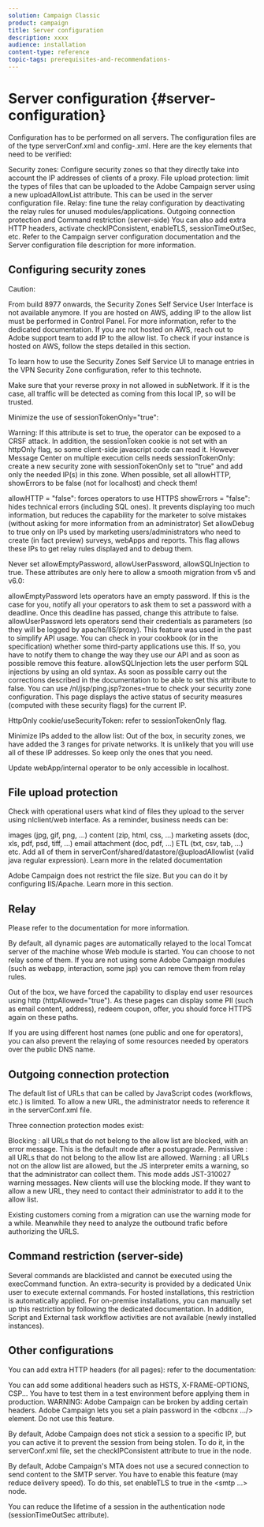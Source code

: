 ```yaml
---
solution: Campaign Classic
product: campaign
title: Server configuration
description: xxxx
audience: installation
content-type: reference
topic-tags: prerequisites-and-recommendations-
---
```


# Server configuration {#server-configuration}

Configuration has to be performed on all servers. The configuration files are of the type serverConf.xml and config-<instance>.xml. Here are the key elements that need to be verified:

Security zones: Configure security zones so that they directly take into account the IP addresses of clients of a proxy.
File upload protection: limit the types of files that can be uploaded to the Adobe Campaign server using a new uploadAllowList attribute. This can be used in the server configuration file.
Relay: fine tune the relay configuration by deactivating the relay rules for unused modules/applications.
Outgoing connection protection and Command restriction (server-side)
You can also add extra HTTP headers, activate checkIPConsistent, enableTLS, sessionTimeOutSec, etc.
Refer to the Campaign server configuration documentation and the Server configuration file description for more information.

## Configuring security zones

Caution:

From build 8977 onwards, the Security Zones Self Service User Interface is not available anymore.
If you are hosted on AWS, adding IP to the allow list must be performed in Control Panel. For more information, refer to the dedicated documentation.
If you are not hosted on AWS, reach out to Adobe support team to add IP to the allow list.
 To check if your instance is hosted on AWS, follow the steps detailed in this section.

To learn how to use the Security Zones Self Service UI to manage entries in the VPN Security Zone configuration, refer to this technote.

Make sure that your reverse proxy in not allowed in subNetwork. If it is the case, all traffic will be detected as coming from this local IP, so will be trusted.

Minimize the use of sessionTokenOnly="true":

Warning: If this attribute is set to true, the operator can be exposed to a CRSF attack.
In addition, the sessionToken cookie is not set with an httpOnly flag, so some client-side javascript code can read it.
However Message Center on multiple execution cells needs sessionTokenOnly: create a new security zone with sessionTokenOnly set to "true" and add only the needed IP(s) in this zone.
When possible, set all allowHTTP, showErrors to be false (not for localhost) and check them!

allowHTTP = "false": forces operators to use HTTPS
showErrors = "false": hides technical errors (including SQL ones). It prevents displaying too much information, but reduces the capability for the marketer to solve mistakes (without asking for more information from an administrator)
Set allowDebug to true only on IPs used by marketing users/administrators who need to create (in fact preview) surveys, webApps and reports. This flag allows these IPs to get relay rules displayed and to debug them.

Never set allowEmptyPassword, allowUserPassword, allowSQLInjection to true. These attributes are only here to allow a smooth migration from v5 and v6.0:

allowEmptyPassword lets operators have an empty password. If this is the case for you, notify all your operators to ask them to set a password with a deadline. Once this deadline has passed, change this attribute to false.
allowUserPassword lets operators send their credentials as parameters (so they will be logged by apache/IIS/proxy). This feature was used in the past to simplify API usage. You can check in your cookbook (or in the specification) whether some third-party applications use this. If so, you have to notify them to change the way they use our API and as soon as possible remove this feature.
allowSQLInjection lets the user perform SQL injections by using an old syntax. As soon as possible carry out the corrections described in the documentation to be able to set this attribute to false.
You can use /nl/jsp/ping.jsp?zones=true to check your security zone configuration. This page displays the active status of security measures (computed with these security flags) for the current IP.

HttpOnly cookie/useSecurityToken: refer to sessionTokenOnly flag.

Minimize IPs added to the allow list: Out of the box, in security zones, we have added the 3 ranges for private networks. It is unlikely that you will use all of these IP addresses. So keep only the ones that you need.

Update webApp/internal operator to be only accessible in localhost.

## File upload protection

Check with operational users what kind of files they upload to the server using nlclient/web interface. As a reminder, business needs can be:

images (jpg, gif, png, ...)
content (zip, html, css, ...)
marketing assets (doc, xls, pdf, psd, tiff, ...)
email attachment (doc, pdf, ...)
ETL (txt, csv, tab, ...)
etc.
Add all of them in serverConf/shared/datastore/@uploadAllowlist (valid java regular expression). Learn more in the related documentation

Adobe Campaign does not restrict the file size. But you can do it by configuring IIS/Apache. Learn more in this section.

## Relay

Please refer to the documentation for more information.

By default, all dynamic pages are automatically relayed to the local Tomcat server of the machine whose Web module is started. You can choose to not relay some of them. If you are not using some Adobe Campaign modules (such as webapp, interaction, some jsp) you can remove them from relay rules.

Out of the box, we have forced the capability to display end user resources using http (httpAllowed="true"). As these pages can display some PII (such as email content, address), redeem coupon, offer, you should force HTTPS again on these paths.

If you are using different host names (one public and one for operators), you can also prevent the relaying of some resources needed by operators over the public DNS name.

## Outgoing connection protection

The default list of URLs that can be called by JavaScript codes (workflows, etc.) is limited. To allow a new URL, the administrator needs to reference it in the serverConf.xml file.

Three connection protection modes exist:

Blocking : all URLs that do not belong to the allow list are blocked, with an error message. This is the default mode after a postupgrade.
Permissive : all URLs that do not belong to the allow list are allowed.
Warning : all URLs not on the allow list are allowed, but the JS interpreter emits a warning, so that the administrator can collect them. This mode adds JST-310027 warning messages.
<urlPermission action="warn" debugTrace="true">
  <url dnsSuffix="abc.company1.com" urlRegEx=".*" />
  <url dnsSuffix="def.partnerA_company1.com" urlRegEx=".*" />
  <url dnsSuffix="xyz.partnerB_company1.com" urlRegEx=".*" />
</urlPermission>
New clients will use the blocking mode. If they want to allow a new URL, they need to contact their administrator to add it to the allow list.

Existing customers coming from a migration can use the warning mode for a while. Meanwhile they need to analyze the outbound trafic before authorizing the URLS.

## Command restriction (server-side)

Several commands are blacklisted and cannot be executed using the execCommand function. An extra-security is provided by a dedicated Unix user to execute external commands. For hosted installations, this restriction is automatically applied. For on-premise installations, you can manually set up this restriction by following the dedicated documentation. In addition, Script and External task workflow activities are not available (newly installed instances).

## Other configurations

You can add extra HTTP headers (for all pages): refer to the documentation:

You can add some additional headers such as HSTS, X-FRAME-OPTIONS, CSP...
You have to test them in a test environment before applying them in production. WARNING: Adobe Campaign can be broken by adding certain headers.
Adobe Campaign lets you set a plain password in the <dbcnx .../> element. Do not use this feature.

By default, Adobe Campaign does not stick a session to a specific IP, but you can active it to prevent the session from being stolen. To do it, in the serverConf.xml file, set the checkIPConsistent attribute to true in the <authentication> node.

By default, Adobe Campaign's MTA does not use a secured connection to send content to the SMTP server. You have to enable this feature (may reduce delivery speed). To do this, set enableTLS to true in the <smtp ...> node.

You can reduce the lifetime of a session in the authentication node (sessionTimeOutSec attribute).
